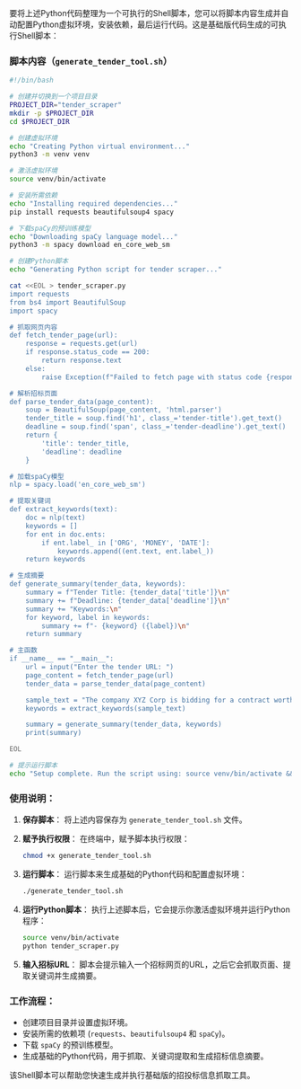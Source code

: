 要将上述Python代码整理为一个可执行的Shell脚本，您可以将脚本内容生成并自动配置Python虚拟环境，安装依赖，最后运行代码。这是基础版代码生成的可执行Shell脚本：

### **脚本内容（`generate_tender_tool.sh`）**

```bash
#!/bin/bash

# 创建并切换到一个项目目录
PROJECT_DIR="tender_scraper"
mkdir -p $PROJECT_DIR
cd $PROJECT_DIR

# 创建虚拟环境
echo "Creating Python virtual environment..."
python3 -m venv venv

# 激活虚拟环境
source venv/bin/activate

# 安装所需依赖
echo "Installing required dependencies..."
pip install requests beautifulsoup4 spacy

# 下载spaCy的预训练模型
echo "Downloading spaCy language model..."
python3 -m spacy download en_core_web_sm

# 创建Python脚本
echo "Generating Python script for tender scraper..."

cat <<EOL > tender_scraper.py
import requests
from bs4 import BeautifulSoup
import spacy

# 抓取网页内容
def fetch_tender_page(url):
    response = requests.get(url)
    if response.status_code == 200:
        return response.text
    else:
        raise Exception(f"Failed to fetch page with status code {response.status_code}")

# 解析招标页面
def parse_tender_data(page_content):
    soup = BeautifulSoup(page_content, 'html.parser')
    tender_title = soup.find('h1', class_='tender-title').get_text()
    deadline = soup.find('span', class_='tender-deadline').get_text()
    return {
        'title': tender_title,
        'deadline': deadline
    }

# 加载spaCy模型
nlp = spacy.load('en_core_web_sm')

# 提取关键词
def extract_keywords(text):
    doc = nlp(text)
    keywords = []
    for ent in doc.ents:
        if ent.label_ in ['ORG', 'MONEY', 'DATE']:
            keywords.append((ent.text, ent.label_))
    return keywords

# 生成摘要
def generate_summary(tender_data, keywords):
    summary = f"Tender Title: {tender_data['title']}\n"
    summary += f"Deadline: {tender_data['deadline']}\n"
    summary += "Keywords:\n"
    for keyword, label in keywords:
        summary += f"- {keyword} ({label})\n"
    return summary

# 主函数
if __name__ == "__main__":
    url = input("Enter the tender URL: ")
    page_content = fetch_tender_page(url)
    tender_data = parse_tender_data(page_content)

    sample_text = "The company XYZ Corp is bidding for a contract worth $5 million. The deadline for submission is October 20, 2024."
    keywords = extract_keywords(sample_text)

    summary = generate_summary(tender_data, keywords)
    print(summary)

EOL

# 提示运行脚本
echo "Setup complete. Run the script using: source venv/bin/activate && python tender_scraper.py"
```

### **使用说明：**

1. **保存脚本**：
   将上述内容保存为 `generate_tender_tool.sh` 文件。

2. **赋予执行权限**：
   在终端中，赋予脚本执行权限：
   ```bash
   chmod +x generate_tender_tool.sh
   ```

3. **运行脚本**：
   运行脚本来生成基础的Python代码和配置虚拟环境：
   ```bash
   ./generate_tender_tool.sh
   ```

4. **运行Python脚本**：
   执行上述脚本后，它会提示你激活虚拟环境并运行Python程序：
   ```bash
   source venv/bin/activate
   python tender_scraper.py
   ```

5. **输入招标URL**：
   脚本会提示输入一个招标网页的URL，之后它会抓取页面、提取关键词并生成摘要。

### **工作流程：**
- 创建项目目录并设置虚拟环境。
- 安装所需的依赖项 (`requests`、`beautifulsoup4` 和 `spaCy`)。
- 下载 `spaCy` 的预训练模型。
- 生成基础的Python代码，用于抓取、关键词提取和生成招标信息摘要。

该Shell脚本可以帮助您快速生成并执行基础版的招投标信息抓取工具。